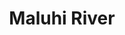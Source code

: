 ---
title: "Maluhi River"
title_bn: "মালুহী নদী"
description: "The river started from the border of halua ghat and phulpur in Mymensingh and flows through chitna , baish kahaniya , ramshona , laukhari , chadhar , poraputia , kottra kanda , was Divided into two parts into Maksha , one of which falls into the kongsho river and the other flows until Balichanga , shanchur and Mokamela."
---